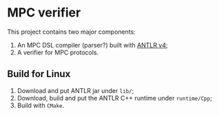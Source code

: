 # MPC verifier

This project contains two major components:

1. An MPC DSL compiler (parser?) built with [ANTLR v4](https://github.com/antlr/antlr4);
2. A verifier for MPC protocols.

## Build for Linux

1. Download and put ANTLR jar under `lib/`;
2. Download, build and put the ANTLR C++ runtime under `runtime/Cpp`;
3. Build with `CMake`.
